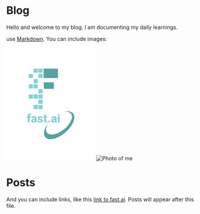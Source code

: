 # Blog

Hello and welcome to my blog. I am documenting my daily learnings. 

use [Markdown](https://guides.github.com/features/mastering-markdown/). You can include images:

![Image of fast.ai logo](images/logo.png) ![Photo of me](images/ME.png) 

# Posts

And you can include links, like this [link to fast.ai](https://www.fast.ai). Posts will appear after this file. 
